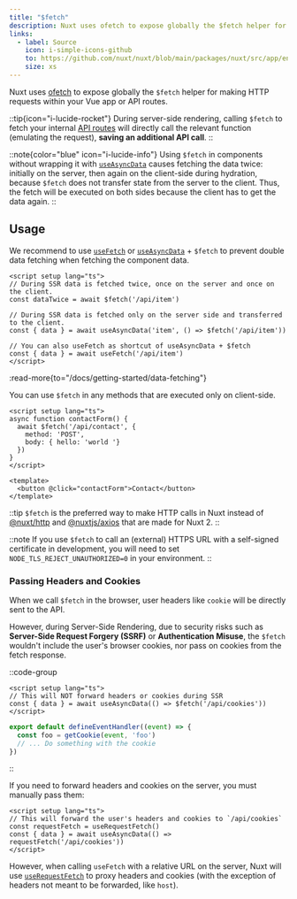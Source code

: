 ```yaml
---
title: "$fetch"
description: Nuxt uses ofetch to expose globally the $fetch helper for making HTTP requests.
links:
  - label: Source
    icon: i-simple-icons-github
    to: https://github.com/nuxt/nuxt/blob/main/packages/nuxt/src/app/entry.ts
    size: xs
---
```


Nuxt uses [ofetch](https://github.com/unjs/ofetch) to expose globally the `$fetch` helper for making HTTP requests within your Vue app or API routes.

::tip{icon="i-lucide-rocket"}
During server-side rendering, calling `$fetch` to fetch your internal [API routes](/docs/guide/directory-structure/server) will directly call the relevant function (emulating the request), **saving an additional API call**.
::

::note{color="blue" icon="i-lucide-info"}
Using `$fetch` in components without wrapping it with [`useAsyncData`](/docs/api/composables/use-async-data) causes fetching the data twice: initially on the server, then again on the client-side during hydration, because `$fetch` does not transfer state from the server to the client. Thus, the fetch will be executed on both sides because the client has to get the data again.
::

## Usage

We recommend to use [`useFetch`](/docs/api/composables/use-fetch) or [`useAsyncData`](/docs/api/composables/use-async-data) + `$fetch` to prevent double data fetching when fetching the component data.

```vue [app.vue]
<script setup lang="ts">
// During SSR data is fetched twice, once on the server and once on the client.
const dataTwice = await $fetch('/api/item')

// During SSR data is fetched only on the server side and transferred to the client.
const { data } = await useAsyncData('item', () => $fetch('/api/item'))

// You can also useFetch as shortcut of useAsyncData + $fetch
const { data } = await useFetch('/api/item')
</script>
```

:read-more{to="/docs/getting-started/data-fetching"}

You can use `$fetch` in any methods that are executed only on client-side.

```vue [pages/contact.vue]
<script setup lang="ts">
async function contactForm() {
  await $fetch('/api/contact', {
    method: 'POST',
    body: { hello: 'world '}
  })
}
</script>

<template>
  <button @click="contactForm">Contact</button>
</template>
```

::tip
`$fetch` is the preferred way to make HTTP calls in Nuxt instead of [@nuxt/http](https://github.com/nuxt/http) and [@nuxtjs/axios](https://github.com/nuxt-community/axios-module) that are made for Nuxt 2.
::

::note
If you use `$fetch` to call an (external) HTTPS URL with a self-signed certificate in development, you will need to set `NODE_TLS_REJECT_UNAUTHORIZED=0` in your environment.
::

### Passing Headers and Cookies

When we call `$fetch` in the browser, user headers like `cookie` will be directly sent to the API.

However, during Server-Side Rendering, due to security risks such as **Server-Side Request Forgery (SSRF)** or **Authentication Misuse**, the `$fetch` wouldn't include the user's browser cookies, nor pass on cookies from the fetch response.

::code-group

```vue [pages/index.vue]
<script setup lang="ts">
// This will NOT forward headers or cookies during SSR
const { data } = await useAsyncData(() => $fetch('/api/cookies'))
</script>
```

```ts [server/api/cookies.ts]
export default defineEventHandler((event) => {
  const foo = getCookie(event, 'foo')
  // ... Do something with the cookie
})
```
::

If you need to forward headers and cookies on the server, you must manually pass them:

```vue [pages/index.vue]
<script setup lang="ts">
// This will forward the user's headers and cookies to `/api/cookies`
const requestFetch = useRequestFetch()
const { data } = await useAsyncData(() => requestFetch('/api/cookies'))
</script>
```

However, when calling `useFetch` with a relative URL on the server, Nuxt will use [`useRequestFetch`](/docs/api/composables/use-request-fetch) to proxy headers and cookies (with the exception of headers not meant to be forwarded, like `host`).
